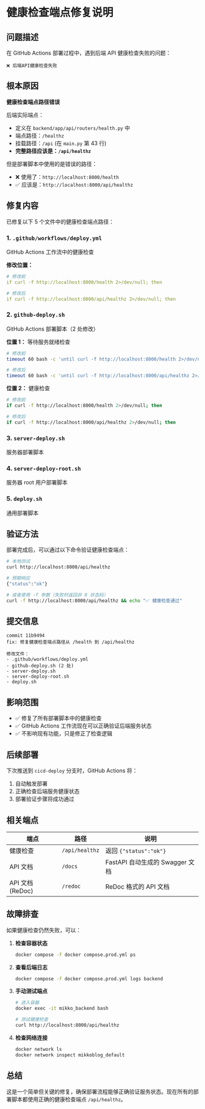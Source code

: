 # 健康检查端点修复说明

## 问题描述

在 GitHub Actions 部署过程中，遇到后端 API 健康检查失败的问题：

```
❌ 后端API健康检查失败
```

## 根本原因

**健康检查端点路径错误**

后端实际端点：
- 定义在 `backend/app/api/routers/health.py` 中
- 端点路径：`/healthz`
- 挂载路径：`/api` (在 `main.py` 第 43 行)
- **完整路径应该是：`/api/healthz`**

但是部署脚本中使用的是错误的路径：
- ❌ 使用了：`http://localhost:8000/health`
- ✅ 应该是：`http://localhost:8000/api/healthz`

## 修复内容

已修复以下 5 个文件中的健康检查端点路径：

### 1. `.github/workflows/deploy.yml`
GitHub Actions 工作流中的健康检查

**修改位置：**
```yaml
# 修改前
if curl -f http://localhost:8000/health 2>/dev/null; then

# 修改后
if curl -f http://localhost:8000/api/healthz 2>/dev/null; then
```

### 2. `github-deploy.sh`
GitHub Actions 部署脚本（2 处修改）

**位置 1：** 等待服务就绪检查
```bash
# 修改前
timeout 60 bash -c 'until curl -f http://localhost:8000/health 2>/dev/null; do sleep 2; done'

# 修改后
timeout 60 bash -c 'until curl -f http://localhost:8000/api/healthz 2>/dev/null; do sleep 2; done'
```

**位置 2：** 健康检查
```bash
# 修改前
if curl -f http://localhost:8000/health 2>/dev/null; then

# 修改后
if curl -f http://localhost:8000/api/healthz 2>/dev/null; then
```

### 3. `server-deploy.sh`
服务器部署脚本

### 4. `server-deploy-root.sh`
服务器 root 用户部署脚本

### 5. `deploy.sh`
通用部署脚本

## 验证方法

部署完成后，可以通过以下命令验证健康检查端点：

```bash
# 本地测试
curl http://localhost:8000/api/healthz

# 预期响应
{"status":"ok"}

# 或者使用 -f 参数（失败时返回非 0 状态码）
curl -f http://localhost:8000/api/healthz && echo "✅ 健康检查通过"
```

## 提交信息

```
commit 11b9494
fix: 修复健康检查端点路径从 /health 到 /api/healthz

修改文件：
- .github/workflows/deploy.yml
- github-deploy.sh (2 处)
- server-deploy.sh
- server-deploy-root.sh
- deploy.sh
```

## 影响范围

- ✅ 修复了所有部署脚本中的健康检查
- ✅ GitHub Actions 工作流现在可以正确验证后端服务状态
- ✅ 不影响现有功能，只是修正了检查逻辑

## 后续部署

下次推送到 `cicd-deploy` 分支时，GitHub Actions 将：
1. 自动触发部署
2. 正确检查后端服务健康状态
3. 部署验证步骤将成功通过

## 相关端点

| 端点 | 路径 | 说明 |
|-----|------|-----|
| 健康检查 | `/api/healthz` | 返回 `{"status":"ok"}` |
| API 文档 | `/docs` | FastAPI 自动生成的 Swagger 文档 |
| API 文档 (ReDoc) | `/redoc` | ReDoc 格式的 API 文档 |

## 故障排查

如果健康检查仍然失败，可以：

1. **检查容器状态**
   ```bash
   docker compose -f docker compose.prod.yml ps
   ```

2. **查看后端日志**
   ```bash
   docker compose -f docker compose.prod.yml logs backend
   ```

3. **手动测试端点**
   ```bash
   # 进入容器
   docker exec -it mikko_backend bash

   # 测试健康检查
   curl http://localhost:8000/api/healthz
   ```

4. **检查网络连接**
   ```bash
   docker network ls
   docker network inspect mikkoblog_default
   ```

## 总结

这是一个简单但关键的修复，确保部署流程能够正确验证服务状态。现在所有的部署脚本都使用正确的健康检查端点 `/api/healthz`。
